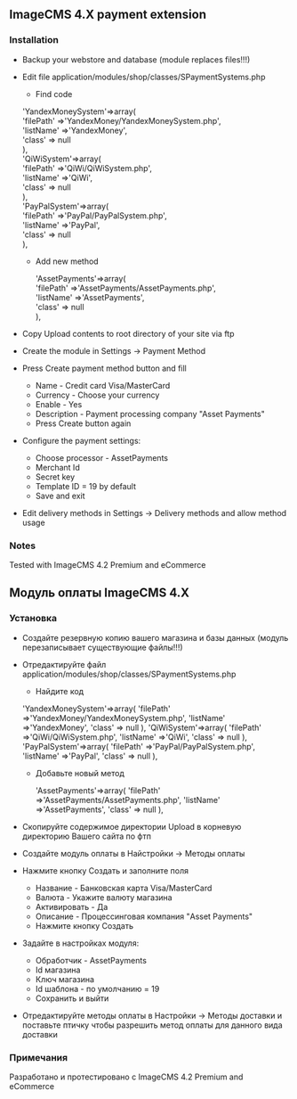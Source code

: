 ## ImageCMS 4.X payment extension

### Installation

* Backup your webstore and database (module replaces files!!!)
* Edit file application/modules/shop/classes/SPaymentSystems.php 
  * Find code<br />
  
  'YandexMoneySystem'=>array(<br />
    'filePath' =>'YandexMoney/YandexMoneySystem.php',<br />
    'listName' =>'YandexMoney',<br />
    'class'    => null<br />
	),<br />
	'QiWiSystem'=>array(<br />
		'filePath' =>'QiWi/QiWiSystem.php',<br />
		'listName' =>'QiWi',<br />
		'class'    => null<br />
	), <br />
	'PayPalSystem'=>array( <br />
		'filePath' =>'PayPal/PayPalSystem.php', <br />
		'listName' =>'PayPal', <br />
		'class'    => null <br />
	),  <br />

  * Add new method

	'AssetPayments'=>array(<br />
		'filePath' =>'AssetPayments/AssetPayments.php',<br />
		'listName' =>'AssetPayments',<br />
		'class'    => null<br />
	),<br />
	
* Copy Upload contents to root directory of your site via ftp
* Create the module in Settings -> Payment Method 
* Press Create payment method button and fill
  * Name - Credit card Visa/MasterCard
  * Currency - Choose your currency
  * Enable - Yes
  * Description - Payment processing company "Asset Payments"
  * Press Create button again
* Configure the payment settings:
  * Choose processor - AssetPayments
  * Merchant Id
  * Secret key
  * Template ID = 19 by default
  * Save and exit
* Edit delivery methods in Settings -> Delivery methods and allow method usage

### Notes
Tested with ImageCMS 4.2 Premium and eCommerce
  
## Модуль оплаты ImageCMS 4.X 

### Установка
* Создайте резервную копию вашего магазина и базы данных (модуль перезаписывает существующие файлы!!!)
* Отредактируйте файл application/modules/shop/classes/SPaymentSystems.php 
  * Найдите код
  
  'YandexMoneySystem'=>array(
    'filePath' =>'YandexMoney/YandexMoneySystem.php',
    'listName' =>'YandexMoney',
    'class'    => null
	),
	'QiWiSystem'=>array(
		'filePath' =>'QiWi/QiWiSystem.php',
		'listName' =>'QiWi',
		'class'    => null
	),
	'PayPalSystem'=>array(
		'filePath' =>'PayPal/PayPalSystem.php',
		'listName' =>'PayPal',
		'class'    => null
	),

  * Добавьте новый метод

	'AssetPayments'=>array(
		'filePath' =>'AssetPayments/AssetPayments.php',
		'listName' =>'AssetPayments',
		'class'    => null
	),

* Скопируйте содержимое директории Upload в корневую директорию Вашего сайта по фтп
* Создайте модуль оплаты в Найстройки -> Методы оплаты 
* Нажмите кнопку Создать и заполните поля
  * Название - Банковская карта Visa/MasterCard
  * Валюта - Укажите валюту магазина
  * Активировать - Да
  * Описание - Процессинговая компания "Asset Payments"
  * Нажмите кнопку Создать
* Задайте в настройках модуля:
  * Обработчик - AssetPayments
  * Id магазина
  * Ключ магазина
  * Id шаблона - по умолчанию = 19
  * Сохранить и выйти
* Отредактируйте методы оплаты в Настройки -> Методы доставки и поставьте птичку чтобы разрешить метод оплаты для данного вида доставки

### Примечания
Разработано и протестировано c ImageCMS 4.2 Premium and eCommerce
